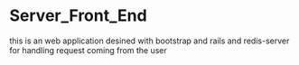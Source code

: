 # Server_Front_End
this is an web application desined with bootstrap and rails and redis-server for handling request coming from the user
